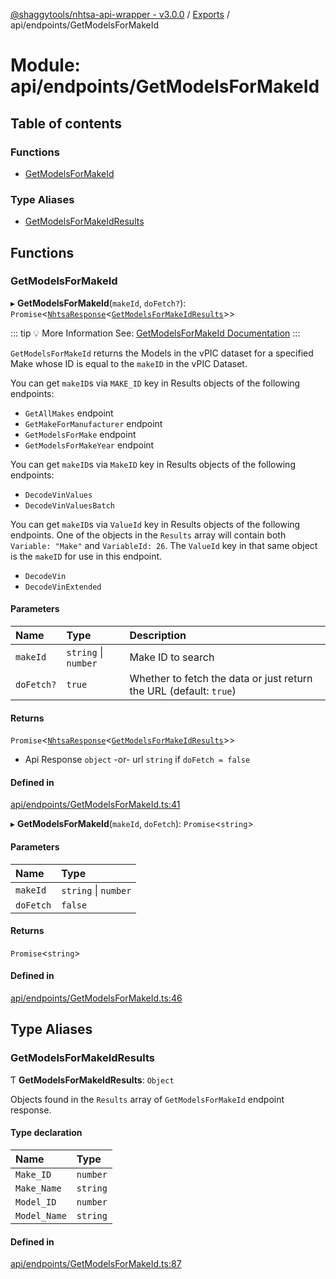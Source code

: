 [@shaggytools/nhtsa-api-wrapper - v3.0.0](../index.md) / [Exports](../modules.md) / api/endpoints/GetModelsForMakeId

# Module: api/endpoints/GetModelsForMakeId

## Table of contents

### Functions

- [GetModelsForMakeId](api_endpoints_GetModelsForMakeId.md#getmodelsformakeid)

### Type Aliases

- [GetModelsForMakeIdResults](api_endpoints_GetModelsForMakeId.md#getmodelsformakeidresults)

## Functions

### GetModelsForMakeId

▸ **GetModelsForMakeId**(`makeId`, `doFetch?`): `Promise`<[`NhtsaResponse`](api_types.md#nhtsaresponse)<[`GetModelsForMakeIdResults`](api_endpoints_GetModelsForMakeId.md#getmodelsformakeidresults)\>\>

::: tip :bulb: More Information
See: [GetModelsForMakeId Documentation](/api/get-models-for-make-id)
:::

`GetModelsForMakeId` returns the Models in the vPIC dataset for a specified Make whose ID is
equal to the `makeID` in the vPIC Dataset.

You can get `makeID`s via `MAKE_ID` key in Results objects of the following endpoints:
- `GetAllMakes` endpoint
- `GetMakeForManufacturer` endpoint
- `GetModelsForMake` endpoint
- `GetModelsForMakeYear` endpoint

You can get `makeID`s via `MakeID` key in Results objects of the following endpoints:
- `DecodeVinValues`
- `DecodeVinValuesBatch`

You can get `makeID`s via `ValueId` key in Results objects of the following endpoints.
One of the objects in the `Results` array will contain both `Variable: "Make"` and
`VariableId: 26`. The `ValueId` key in that same object is the `makeID` for use in this
endpoint.
- `DecodeVin`
- `DecodeVinExtended`

#### Parameters

| Name | Type | Description |
| :------ | :------ | :------ |
| `makeId` | `string` \| `number` | Make ID to search |
| `doFetch?` | ``true`` | Whether to fetch the data or just return the URL (default: `true`) |

#### Returns

`Promise`<[`NhtsaResponse`](api_types.md#nhtsaresponse)<[`GetModelsForMakeIdResults`](api_endpoints_GetModelsForMakeId.md#getmodelsformakeidresults)\>\>

- Api Response `object`
-or- url `string` if `doFetch = false`

#### Defined in

[api/endpoints/GetModelsForMakeId.ts:41](https://github.com/ShaggyTech/nhtsa-api-wrapper/blob/881ab5c/packages/lib/src/api/endpoints/GetModelsForMakeId.ts#L41)

▸ **GetModelsForMakeId**(`makeId`, `doFetch`): `Promise`<`string`\>

#### Parameters

| Name | Type |
| :------ | :------ |
| `makeId` | `string` \| `number` |
| `doFetch` | ``false`` |

#### Returns

`Promise`<`string`\>

#### Defined in

[api/endpoints/GetModelsForMakeId.ts:46](https://github.com/ShaggyTech/nhtsa-api-wrapper/blob/881ab5c/packages/lib/src/api/endpoints/GetModelsForMakeId.ts#L46)

## Type Aliases

### GetModelsForMakeIdResults

Ƭ **GetModelsForMakeIdResults**: `Object`

Objects found in the `Results` array of `GetModelsForMakeId` endpoint response.

#### Type declaration

| Name | Type |
| :------ | :------ |
| `Make_ID` | `number` |
| `Make_Name` | `string` |
| `Model_ID` | `number` |
| `Model_Name` | `string` |

#### Defined in

[api/endpoints/GetModelsForMakeId.ts:87](https://github.com/ShaggyTech/nhtsa-api-wrapper/blob/881ab5c/packages/lib/src/api/endpoints/GetModelsForMakeId.ts#L87)
